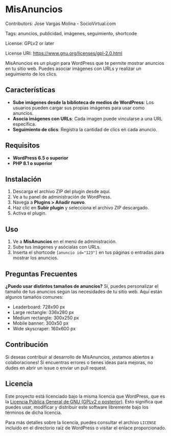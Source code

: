 # MisAnuncios

Contributors: Jose Vargas Molina - SocioVirtual.com

Tags: anuncios, publicidad, imágenes, seguimiento, shortcode

License: GPLv2 or later

License URI: https://www.gnu.org/licenses/gpl-2.0.html

MisAnuncios es un plugin para WordPress que te permite mostrar anuncios en tu sitio web. Puedes asociar imágenes con URLs y realizar un seguimiento de los clics.

## Características

- **Sube imágenes desde la biblioteca de medios de WordPress**: Los usuarios pueden cargar sus propias imágenes para usar como anuncios.
- **Asocia imágenes con URLs**: Cada imagen puede vincularse a una URL específica.
- **Seguimiento de clics**: Registra la cantidad de clics en cada anuncio.

## Requisitos

- **WordPress 6.5 o superior**
- **PHP 8.1 o superior**

## Instalación

1. Descarga el archivo ZIP del plugin desde aquí.
2. Ve a tu panel de administración de WordPress.
3. Navega a **Plugins > Añadir nuevo**.
4. Haz clic en **Subir plugin** y selecciona el archivo ZIP descargado.
5. Activa el plugin.

## Uso

1. Ve a **MisAnuncios** en el menú de administración.
2. Sube tus imágenes y asócialas con URLs.
3. Inserta el shortcode `[anuncio id="123"]` en tus páginas o entradas para mostrar los anuncios.

## Preguntas Frecuentes 

**¿Puedo usar distintos tamaños de anuncios?**
Sí, puedes personalizar el tamaño de tus anuncios según las necesidades de tu sitio web. Aquí están algunos tamaños comunes:
- Leaderboard: 728x90 px
- Large rectangle: 336x280 px
- Medium rectangle: 300x250 px
- Mobile banner: 300x50 px
- Wide skyscraper: 160x600 px

## Contribución

Si deseas contribuir al desarrollo de MisAnuncios, ¡estamos abiertos a colaboraciones! Si encuentras errores o tienes ideas para mejoras, no dudes en abrir un issue o enviar un pull request.

## Licencia
Este proyecto está licenciado bajo la misma licencia que WordPress, que es la [Licencia Pública General de GNU (GPLv2 o posterior)](https://es.wordpress.org/about/license/). Esto significa que puedes usar, modificar y distribuir este software libremente bajo los términos de dicha licencia.

Para más detalles sobre la licencia, puedes consultar el archivo `LICENSE` incluido en el directorio raíz de WordPress o visitar el enlace proporcionado.

